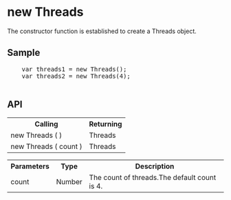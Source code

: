<H1>new Threads</H1>

The constructor function is established to create a Threads object.

<h2>Sample</h2>
<pre>
	var threads1 = new Threads();
	var threads2 = new Threads(4);

</pre>

<h2>API</h2>

<table>
<tr><th>Calling</th><th>Returning</th></tr>
<tr><td>new Threads ( )</td><td>Threads</td></tr>
<tr><td>new Threads ( count )</td><td>Threads</td></tr>
</table>

<table>
<tr><th>Parameters</th><th>Type</th><th>Description</th></tr>
<tr><td>count</td><td>Number</td><td>The count of threads.The default count is 4.</td></tr>
</table>

